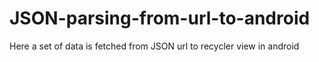 # JSON-parsing-from-url-to-android
Here a set of data is fetched from JSON url to recycler view in android

